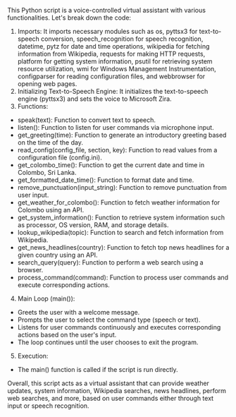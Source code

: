 This Python script is a voice-controlled virtual assistant with various functionalities. Let's break down the code:

1. Imports: It imports necessary modules such as os, pyttsx3 for text-to-speech conversion, speech_recognition for speech recognition, datetime, pytz for date and time operations, wikipedia for fetching information from Wikipedia, requests for making HTTP requests, platform for getting system information, psutil for retrieving system resource utilization, wmi for Windows Management Instrumentation, configparser for reading configuration files, and webbrowser for opening web pages.
2. Initializing Text-to-Speech Engine: It initializes the text-to-speech engine (pyttsx3) and sets the voice to Microsoft Zira.
3. Functions:
* speak(text): Function to convert text to speech.
* listen(): Function to listen for user commands via microphone input.
* get_greeting(time): Function to generate an introductory greeting based on the time of the day.
* read_config(config_file, section, key): Function to read values from a configuration file (config.ini).
* get_colombo_time(): Function to get the current date and time in Colombo, Sri Lanka.
* get_formatted_date_time(): Function to format date and time.
* remove_punctuation(input_string): Function to remove punctuation from user input.
* get_weather_for_colombo(): Function to fetch weather information for Colombo using an API.
* get_system_information(): Function to retrieve system information such as processor, OS version, RAM, and storage details.
* lookup_wikipedia(topic): Function to search and fetch information from Wikipedia.
* get_news_headlines(country): Function to fetch top news headlines for a given country using an API.
* search_query(query): Function to perform a web search using a browser.
* process_command(command): Function to process user commands and execute corresponding actions.

4. Main Loop (main()):
* Greets the user with a welcome message.
* Prompts the user to select the command type (speech or text).
* Listens for user commands continuously and executes corresponding actions based on the user's input.
* The loop continues until the user chooses to exit the program.

5. Execution:
* The main() function is called if the script is run directly.

Overall, this script acts as a virtual assistant that can provide weather updates, system information, Wikipedia searches, news headlines, perform web searches, and more, based on user commands either through text input or speech recognition.
